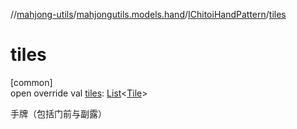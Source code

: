 //[mahjong-utils](../../../index.md)/[mahjongutils.models.hand](../index.md)/[IChitoiHandPattern](index.md)/[tiles](tiles.md)

# tiles

[common]\
open override val [tiles](tiles.md): [List](https://kotlinlang.org/api/latest/jvm/stdlib/kotlin-stdlib/kotlin.collections/-list/index.html)&lt;[Tile](../../mahjongutils.models/-tile/index.md)&gt;

手牌（包括门前与副露）
